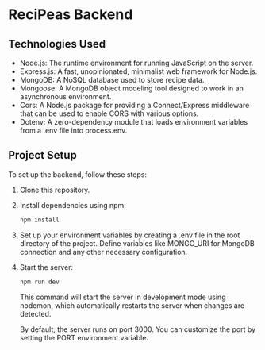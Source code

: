 # ReciPeas Backend

## Technologies Used

* Node.js: The runtime environment for running JavaScript on the server.
* Express.js: A fast, unopinionated, minimalist web framework for Node.js.
* MongoDB: A NoSQL database used to store recipe data.
* Mongoose: A MongoDB object modeling tool designed to work in an asynchronous environment.
* Cors: A Node.js package for providing a Connect/Express middleware that can be used to enable CORS with various options.
* Dotenv: A zero-dependency module that loads environment variables from a .env file into process.env.


## Project Setup

To set up the backend, follow these steps:

1. Clone this repository.

2. Install dependencies using npm:

    ```sh
    npm install
    ```

3. Set up your environment variables by creating a .env file in the root directory of the project. Define variables like MONGO_URI for MongoDB connection and any other necessary configuration.

4. Start the server:

    ```sh
    npm run dev
    ```
    This command will start the server in development mode using nodemon, which automatically restarts the server when changes are detected.

    By default, the server runs on port 3000. You can customize the port by setting the PORT environment variable.